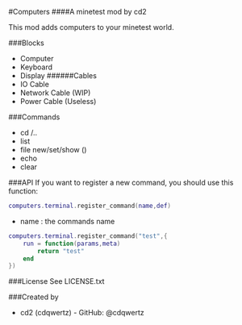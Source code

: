 #Computers
####A minetest mod by cd2

This mod adds computers to your minetest world.

###Blocks
- Computer
- Keyboard
- Display
######Cables
- IO Cable
- Network Cable (WIP)
- Power Cable (Useless)

###Commands
- cd <folder>/..
- list
- file new/set/show <file> (<text>)
- echo <text>
- clear

###API
If you want to register a new command, you should use this function:
```lua
computers.terminal.register_command(name,def)
```
- name : the commands name

```lua
computers.terminal.register_command("test",{
	run = function(params,meta)
		return "test"
	end
})
```



###License
See LICENSE.txt

###Created by
- cd2 (cdqwertz) - GitHub: @cdqwertz
